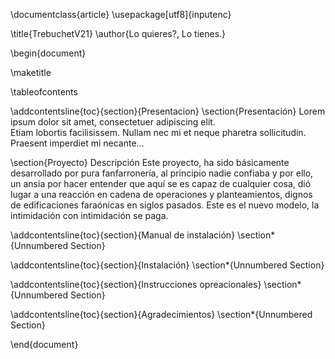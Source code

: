 \documentclass{article}
\usepackage[utf8]{inputenc}

\title{TrebuchetV21}
\author{Lo quieres?, Lo tienes.}

\begin{document}
  
\maketitle
  
\tableofcontents

\addcontentsline{toc}{section}{Presentacion}
\section{Presentación}
Lorem ipsum dolor sit amet, consectetuer adipiscing elit.  
Etiam lobortis facilisissem.  Nullam nec mi et neque pharetra 
sollicitudin.  Praesent imperdiet mi necante...

\section{Proyecto}
Descripción
Este proyecto, ha sido básicamente desarrollado por pura fanfarronería, al principio nadie confiaba y por ello, un ansia por hacer entender que aquí se es capaz de cualquier cosa, dió lugar a una reacción en cadena de operaciones y planteamientos, dignos de edificaciones faraónicas en siglos pasados. Este es el nuevo modelo, la intimidación con intimidación se paga.

\addcontentsline{toc}{section}{Manual de instalación}
\section*{Unnumbered Section}


\addcontentsline{toc}{section}{Instalación}
\section*{Unnumbered Section}

\addcontentsline{toc}{section}{Instrucciones opreacionales}
\section*{Unnumbered Section}

\addcontentsline{toc}{section}{Agradecimientos}
\section*{Unnumbered Section}

\end{document}